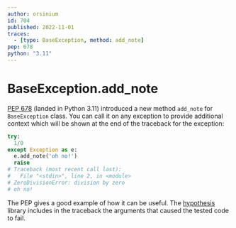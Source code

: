 ```yaml
---
author: orsinium
id: 704
published: 2022-11-01
traces:
  - [type: BaseException, method: add_note]
pep: 678
python: "3.11"
---
```


# BaseException.add_note

[PEP 678](https://peps.python.org/pep-0678/) (landed in Python 3.11) introduced a new method `add_note` for `BaseException` class. You can call it on any exception to provide additional context which will be shown at the end of the traceback for the exception:

```python
try:
  1/0
except Exception as e:
  e.add_note('oh no!')
  raise
# Traceback (most recent call last):
#   File "<stdin>", line 2, in <module>
# ZeroDivisionError: division by zero
# oh no!
```

The PEP gives a good example of how it can be useful. The [hypothesis](https://github.com/HypothesisWorks/hypothesis) library includes in the traceback the arguments that caused the tested code to fail.
